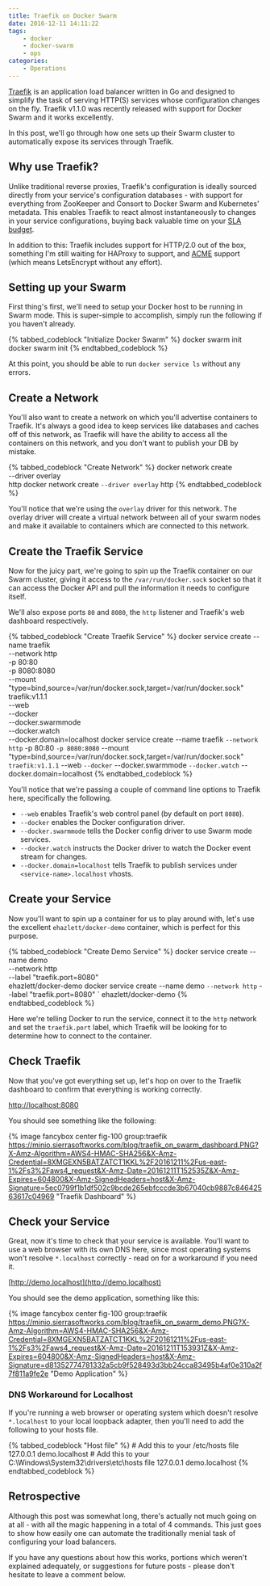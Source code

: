 ```yaml
---
title: Traefik on Docker Swarm
date: 2016-12-11 14:11:22
tags:
    - docker
    - docker-swarm
    - ops
categories:
    - Operations
---
```

[Traefik][traefik] is an application load balancer written in Go and designed to simplify
the task of serving HTTP(S) services whose configuration changes on the fly. Traefik v1.1.0
was recently released with support for Docker Swarm and it works excellently.

In this post, we'll go through how one sets up their Swarm cluster to automatically expose
its services through Traefik.

<!--more-->

## Why use Traefik?
Unlike traditional reverse proxies, Traefik's configuration is ideally sourced directly
from your service's configuration databases - with support for everything from ZooKeeper
and Consort to Docker Swarm and Kubernetes' metadata. This enables Traefik to react
almost instantaneously to changes in your service configurations, buying back valuable
time on your [SLA budget](https://landing.google.com/sre/interview/ben-treynor.html).

In addition to this: Traefik includes support for HTTP/2.0 out of the box, something I'm
still waiting for HAProxy to support, and [ACME][acme] support (which means LetsEncrypt without
any effort). 

## Setting up your Swarm
First thing's first, we'll need to setup your Docker host to be running in Swarm mode.
This is super-simple to accomplish, simply run the following if you haven't already.

{% tabbed_codeblock "Initialize Docker Swarm" %}
    <!-- tab bash -->
    docker swarm init
    <!-- endtab -->
    <!-- tab powershell -->
    docker swarm init
    <!-- endtab -->
{% endtabbed_codeblock %}

At this point, you should be able to run `docker service ls` without any errors.

## Create a Network
You'll also want to create a network on which you'll advertise containers to
Traefik. It's always a good idea to keep services like databases and caches off
of this network, as Traefik will have the ability to access all the containers
on this network, and you don't want to publish your DB by mistake.

{% tabbed_codeblock "Create Network" %}
    <!-- tab bash -->
    docker network create \
        --driver overlay \
        http
    <!-- endtab -->
    <!-- tab powershell -->
    docker network create `
        --driver overlay `
        http
    <!-- endtab -->
{% endtabbed_codeblock %}

You'll notice that we're using the `overlay` driver for this network. The overlay
driver will create a virtual network between all of your swarm nodes and make it
available to containers which are connected to this network.

## Create the Traefik Service
Now for the juicy part, we're going to spin up the Traefik container on our Swarm
cluster, giving it access to the `/var/run/docker.sock` socket so that it can access
the Docker API and pull the information it needs to configure itself.

We'll also expose ports `80` and `8080`, the `http` listener and Traefik's web
dashboard respectively.

{% tabbed_codeblock "Create Traefik Service" %}
    <!-- tab bash -->
    docker service create --name traefik \
        --network http \
        -p 80:80 \
        -p 8080:8080 \
        --mount "type=bind,source=/var/run/docker.sock,target=/var/run/docker.sock" \
        traefik:v1.1.1 \
            --web \
            --docker \
            --docker.swarmmode \
            --docker.watch \
            --docker.domain=localhost
    <!-- endtab -->
    <!-- tab powershell -->
    docker service create --name traefik `
        --network http `
        -p 80:80 `
        -p 8080:8080 `
        --mount "type=bind,source=/var/run/docker.sock,target=/var/run/docker.sock" `
        traefik:v1.1.1 `
            --web `
            --docker `
            --docker.swarmmode `
            --docker.watch `
            --docker.domain=localhost
    <!-- endtab -->
{% endtabbed_codeblock %}

You'll notice that we're passing a couple of command line options to Traefik here,
specifically the following.

 - `--web` enables Traefik's web control panel (by default on port `8080`).
 - `--docker` enables the Docker configuration driver.
 - `--docker.swarmmode` tells the Docker config driver to use Swarm mode services.
 - `--docker.watch` instructs the Docker driver to watch the Docker event stream for changes.
 - `--docker.domain=localhost` tells Traefik to publish services under `<service-name>.localhost` vhosts.

## Create your Service
Now you'll want to spin up a container for us to play around with, let's use the
excellent `ehazlett/docker-demo` container, which is perfect for this purpose.

{% tabbed_codeblock "Create Demo Service" %}
    <!-- tab bash -->
    docker service create --name demo \
        --network http \
        --label "traefik.port=8080" \
        ehazlett/docker-demo
    <!-- endtab -->
    <!-- tab powershell -->
    docker service create --name demo `
        --network http `
        --label "traefik.port=8080" `
        ehazlett/docker-demo
    <!-- endtab -->
{% endtabbed_codeblock %}

Here we're telling Docker to run the service, connect it to the `http` network and set
the `traefik.port` label, which Traefik will be looking for to determine how to connect
to the container.

## Check Traefik
Now that you've got everything set up, let's hop on over to the Traefik dashboard to
confirm that everything is working correctly.

[http://localhost:8080](http://localhost:8080)

You should see something like the following:

{% image fancybox center fig-100 group:traefik https://minio.sierrasoftworks.com/blog/traefik_on_swarm_dashboard.PNG?X-Amz-Algorithm=AWS4-HMAC-SHA256&X-Amz-Credential=8XMGEXN5BATZATCT1KKL%2F20161211%2Fus-east-1%2Fs3%2Faws4_request&X-Amz-Date=20161211T152535Z&X-Amz-Expires=604800&X-Amz-SignedHeaders=host&X-Amz-Signature=5ec0799f1b1df502c9bcde265ebfcccde3b67040cb9887c84642563617c04969 "Traefik Dashboard" %}


## Check your Service
Great, now it's time to check that your service is available. You'll want to use a web browser with
its own DNS here, since most operating systems won't resolve `*.localhost` correctly - read on for
a workaround if you need it.

[http://demo.localhost](http://demo.localhost)

You should see the demo application, something like this:

{% image fancybox center fig-100 group:traefik https://minio.sierrasoftworks.com/blog/traefik_on_swarm_demo.PNG?X-Amz-Algorithm=AWS4-HMAC-SHA256&X-Amz-Credential=8XMGEXN5BATZATCT1KKL%2F20161211%2Fus-east-1%2Fs3%2Faws4_request&X-Amz-Date=20161211T153931Z&X-Amz-Expires=604800&X-Amz-SignedHeaders=host&X-Amz-Signature=d81352774781332a5cb9f528493d3bb24cca83495b4af0e310a2f7f811a9fe2e "Demo Application" %}


### DNS Workaround for Localhost
If you're running a web browser or operating system which doesn't resolve `*.localhost` to your local
loopback adapter, then you'll need to add the following to your hosts file.

{% tabbed_codeblock "Host file" %}
    <!-- tab Linux -->
    # Add this to your /etc/hosts file
    127.0.0.1 demo.localhost
    <!-- endtab -->
    <!-- tab Windows -->
    # Add this to your C:\Windows\System32\drivers\etc\hosts file
    127.0.0.1 demo.localhost
    <!-- endtab -->
{% endtabbed_codeblock %}

## Retrospective
Although this post was somewhat long, there's actually not much going on at all - with all the magic happening
in a total of 4 commands. This just goes to show how easily one can automate the traditionally menial task of
configuring your load balancers.

If you have any questions about how this works, portions which weren't explained adequately, or suggestions for
future posts - please don't hesitate to leave a comment below.

[traefik]: https://traefik.io
[acme]: https://github.com/ietf-wg-acme/acme/